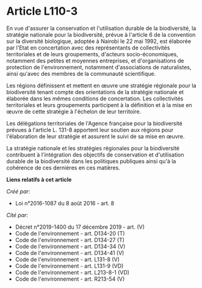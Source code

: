# Article L110-3

En vue d'assurer la conservation et l'utilisation durable de la biodiversité, la stratégie nationale pour la biodiversité,
prévue à l'article 6 de la convention sur la diversité biologique, adoptée à Nairobi le 22 mai 1992, est élaborée par l'Etat
en concertation avec des représentants de collectivités territoriales et de leurs groupements, d'acteurs socio-économiques,
notamment des petites et moyennes entreprises, et d'organisations de protection de l'environnement, notamment d'associations
de naturalistes, ainsi qu'avec des membres de la communauté scientifique. 

Les régions définissent et mettent en œuvre une stratégie régionale pour la biodiversité tenant compte des orientations de la
stratégie nationale et élaborée dans les mêmes conditions de concertation. Les collectivités territoriales et leurs
groupements participent à la définition et à la mise en œuvre de cette stratégie à l'échelon de leur territoire. 

Les délégations territoriales de l'Agence française pour la biodiversité prévues à l'article L. 131-8 apportent leur soutien
aux régions pour l'élaboration de leur stratégie et assurent le suivi de sa mise en œuvre. 

La stratégie nationale et les stratégies régionales pour la biodiversité contribuent à l'intégration des objectifs de
conservation et d'utilisation durable de la biodiversité dans les politiques publiques ainsi qu'à la cohérence de ces
dernières en ces matières.

**Liens relatifs à cet article**

_Créé par_:

  - Loi n°2016-1087 du 8 août 2016 - art. 8

_Cité par_:

  - Décret n°2019-1400 du 17 décembre 2019 - art. (V)
  - Code de l'environnement - art. D134-20 (T)
  - Code de l'environnement - art. D134-27 (T)
  - Code de l'environnement - art. D134-34 (V)
  - Code de l'environnement - art. D134-41 (V)
  - Code de l'environnement - art. L131-8 (V)
  - Code de l'environnement - art. L131-9 (VD)
  - Code de l'environnement - art. L213-8-1 (VD)
  - Code de l'environnement - art. R213-54 (V)
